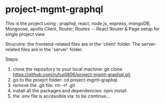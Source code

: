 # project-mgmt-graphql

This is the project using : praphql, react, node.js, express, mongoDB, Mongoose, apollo Client, Router, Routes -- React Router & Page setup for single project view

Strucutre: the frontend-related files are in the 'client' folder. The server-related files are in the 'server' folder.

Steps:

1. clone the repository to your local machine: git clone https://github.com/ruhui0806/project-mgmt-graphql.git
2. go to the proejct folder: cd project-mgmt-graphql
3. remove the .git file: rm -rf .git
4. install all the packages and dependencies: npm install
5. the .env file is accessible via: to be continue...
